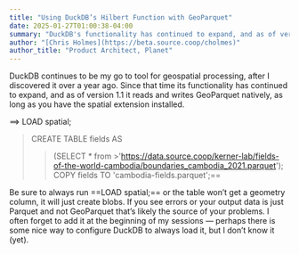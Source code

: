 ```yaml
---
title: "Using DuckDB’s Hilbert Function with GeoParquet"
date: 2025-01-27T01:00:38-04:00
summary: "DuckDB's functionality has continued to expand, and as of version 1.1 it reads and writes GeoParquet natively, as long as you have the spatial extension installed."
author: "[Chris Holmes](https://beta.source.coop/cholmes)"
author_title: "Product Architect, Planet" 
---
```


DuckDB continues to be my go to tool for geospatial processing, after I discovered it over a year ago. Since that time its functionality has continued to expand, and as of version 1.1 it reads and writes GeoParquet natively, as long as you have the spatial extension installed.

==> LOAD spatial;
> CREATE TABLE fields AS
>> (SELECT * from >'https://data.source.coop/kerner-lab/fields-of-the-world-cambodia/boundaries_cambodia_2021.parquet');
> COPY fields TO 'cambodia-fields.parquet';==

Be sure to always run ==LOAD spatial;== or the table won’t get a geometry column, it will just create blobs. If you see errors or your output data is just Parquet and not GeoParquet that’s likely the source of your problems. I often forget to add it at the beginning of my sessions — perhaps there is some nice way to configure DuckDB to always load it, but I don’t know it (yet).
